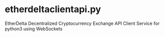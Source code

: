 # etherdeltaclientapi.py
EtherDelta Decentralized Cryptocurrency Exchange API Client Service for python3 using WebSockets
